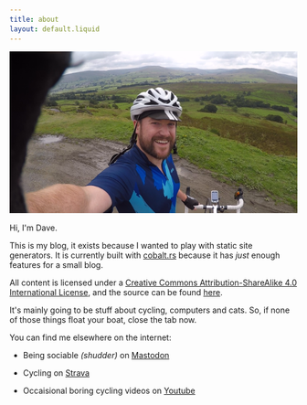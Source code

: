 ```yaml
---
title: about
layout: default.liquid
---
```


![A picture of a numpty up a hill.](/assets/img/mug.png)

Hi, I'm Dave.

This is my blog, it exists because I wanted to play with static site generators. It is currently built with [cobalt.rs](https://cobalt-org.github.io/) because it has *just* enough features for a small blog.

All content is licensed under a [Creative Commons Attribution-ShareAlike 4.0 International License](https://creativecommons.org/licenses/by-sa/4.0/), and the source can be found [here](https://github.com/theoriginalbigbaddave/itsdave).

It's mainly going to be stuff about cycling, computers and cats. So, if none of those things float your boat, close the tab now.

You can find me elsewhere on the internet:

+ Being sociable *(shudder)* on [Mastodon](https://mastodon.social/@ninjaguardsheep)

+ Cycling on [Strava](https://www.strava.com/athletes/6001450)

+ Occaisional boring cycling videos on [Youtube](https://www.youtube.com/channel/UCIBF_vjZRcAmMdVKIFFIXDg)
